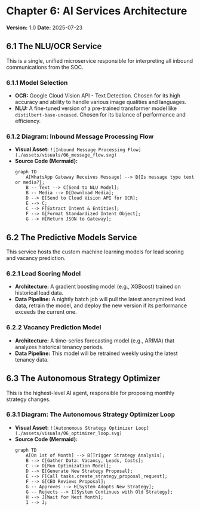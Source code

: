 # Chapter 6: AI Services Architecture

**Version:** 1.0
**Date:** 2025-07-23

## 6.1 The NLU/OCR Service

This is a single, unified microservice responsible for interpreting all inbound communications from the SOC.

### 6.1.1 Model Selection
- **OCR:** Google Cloud Vision API - Text Detection. Chosen for its high accuracy and ability to handle various image qualities and languages.
- **NLU:** A fine-tuned version of a pre-trained transformer model like `distilbert-base-uncased`. Chosen for its balance of performance and efficiency.

### 6.1.2 Diagram: Inbound Message Processing Flow

- **Visual Asset:** `![Inbound Message Processing Flow](./assets/visuals/06_message_flow.svg)`
- **Source Code (Mermaid):**
  ```mermaid
  graph TD
      A[WhatsApp Gateway Receives Message] --> B{Is message type text or media?};
      B -- Text --> C[Send to NLU Model];
      B -- Media --> D[Download Media];
      D --> E[Send to Cloud Vision API for OCR];
      E --> C;
      C --> F[Extract Intent & Entities];
      F --> G[Format Standardized Intent Object];
      G --> H[Return JSON to Gateway];
  ```

## 6.2 The Predictive Models Service

This service hosts the custom machine learning models for lead scoring and vacancy prediction.

### 6.2.1 Lead Scoring Model
- **Architecture:** A gradient boosting model (e.g., XGBoost) trained on historical lead data.
- **Data Pipeline:** A nightly batch job will pull the latest anonymized lead data, retrain the model, and deploy the new version if its performance exceeds the current one.

### 6.2.2 Vacancy Prediction Model
- **Architecture:** A time-series forecasting model (e.g., ARIMA) that analyzes historical tenancy periods.
- **Data Pipeline:** This model will be retrained weekly using the latest tenancy data.

## 6.3 The Autonomous Strategy Optimizer

This is the highest-level AI agent, responsible for proposing monthly strategy changes.

### 6.3.1 Diagram: The Autonomous Strategy Optimizer Loop

- **Visual Asset:** `![Autonomous Strategy Optimizer Loop](./assets/visuals/06_optimizer_loop.svg)`
- **Source Code (Mermaid):**
  ```mermaid
  graph TD
      A[On 1st of Month] --> B[Trigger Strategy Analysis];
      B --> C[Gather Data: Vacancy, Leads, Costs];
      C --> D[Run Optimization Model];
      D --> E[Generate New Strategy Proposal];
      E --> F[Call tasks.create_strategy_proposal_request];
      F --> G[CEO Reviews Proposal];
      G -- Approves --> H[System Adopts New Strategy];
      G -- Rejects --> I[System Continues with Old Strategy];
      H --> J[Wait for Next Month];
      I --> J;
  ```
